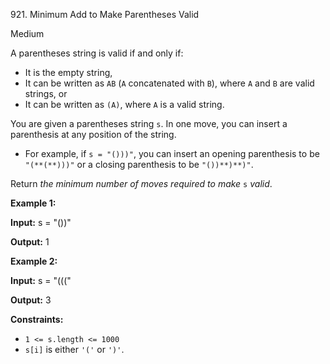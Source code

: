 921\. Minimum Add to Make Parentheses Valid

Medium

A parentheses string is valid if and only if:

*   It is the empty string,
*   It can be written as `AB` (`A` concatenated with `B`), where `A` and `B` are valid strings, or
*   It can be written as `(A)`, where `A` is a valid string.

You are given a parentheses string `s`. In one move, you can insert a parenthesis at any position of the string.

*   For example, if `s = "()))"`, you can insert an opening parenthesis to be `"(**(**)))"` or a closing parenthesis to be `"())**)**)"`.

Return _the minimum number of moves required to make_ `s` _valid_.

**Example 1:**

**Input:** s = "())"

**Output:** 1

**Example 2:**

**Input:** s = "((("

**Output:** 3

**Constraints:**

*   `1 <= s.length <= 1000`
*   `s[i]` is either `'('` or `')'`.
